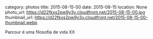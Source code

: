 category: photos 
title: 2015-08-15-00
date: 2015-08-15
location: None
photo_url: https://d22fkxs2pw9y3y.cloudfront.net/2015-08-15-00.jpg
thumbnail_url: https://d22fkxs2pw9y3y.cloudfront.net/2015-08-15-00-thumbnail.webp

Parcour é uma filosofia de vida  XX           